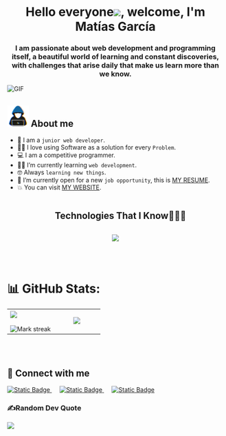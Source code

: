 <div align="center">
  <h1 align="center"><b>Hello everyone</b><img src="https://media.giphy.com/media/hvRJCLFzcasrR4ia7z/giphy.gif" width="35">, <b>welcome, I'm Matías García</b></h1>
  <h3 align="center">
    I am passionate about web development and programming itself, a beautiful world of learning and constant discoveries, with challenges that arise daily that make us learn more than we know.
  </h3>
</div>

<img alt="GIF" width="700px" height="350px" src="https://media.giphy.com/media/Ah3zHH7hvsSB2/giphy.gif" />

## <picture><img src = "https://github.com/0xAbdulKhalid/0xAbdulKhalid/raw/main/assets/mdImages/about_me.gif" width = 50px></picture> **About me**

- :school: I am a `junior web developer`.
- :technologist: I love using Software as a solution for every `Problem`.
- :computer: I am a competitive programmer.
- :student: I’m currently learning `web development`.
- :nerd_face: Always `learning new things`.
- :thinking: I’m currently open for a new `job opportunity`, this is [MY RESUME](https://drive.google.com/file/d/13Br2DosDQ6h3WOYZx6Yv3hEqtvepngQT/view?usp=sharing). 
- :boom: You can visit [MY WEBSITE](https://cutt.ly/Ahmed_Hossam_Website).

<!--h1 without bottom border-->
<div id="user-content-toc">
  <ul align="center">
    <summary><h2 style="display: inline-block">Technologies That I Know👨🏻‍💻</h2></summary>
  </ul>
</div>
<!--tech stack icons-->
<p align="center">
<img 
  src="https://skillicons.dev/icons?i=c,cpp,java,js,ts,py,html,css,tailwind,react,nextjs,astro,angular,nodejs,express,nestjs,fastapi,mysql,postgres,sqlite,mongodb,graphql,figma,aws,git,github,linux,vscode,arduino&perline=14" 
/>
</p>

<br></br>

# 📊 GitHub Stats:
<table align="center">
  <tr border="none">
    <td width="50%">
      <img align="center" src="https://github-readme-stats.vercel.app/api?username=Mathew903&theme=algolia&show_icons=true&count_private=true&include_all_commits=true" />
      <br></br>
      <img title="🔥 Get streak stats for your profile at git.io/streak-stats" alt="Mark streak" src="https://github-readme-streak-stats.herokuapp.com/?user=Mathew903&theme=algolia&hide_border=false" /> 
    </td>
    <td width="50%" align="center">
      <img height="250em" src="https://github-readme-stats-eight-theta.vercel.app/api/top-langs/?username=Mathew903&layout=compact&langs_count=10&theme=algolia"/>
    </td>
  </tr>
</table>

<br></br>

## 🤝 Connect with me
<div>
  <a target="_blank" href="https://www.linkedin.com/in/matias-garcia-palacios/" >
    <img alt="Static Badge" src="https://img.shields.io/badge/linkedin-0A66C2?style=for-the-badge&logo=linkedin">
  </a>
  &emsp;
  <a target="_blank" href="https://www.superprof.com.ar/estudiante-base-area-del-palomar-como-tecnico-electronico-con-certificado-programacion-web-python-hace-mas.html">  
    <img alt="Static Badge" src="https://img.shields.io/badge/superprof-222222?style=for-the-badge&logo=leanpub">
  </a>
  &emsp;
  <a href="https://www.instagram.com/the_mati_19/" target="_blank">  
    <img alt="Static Badge" src="https://img.shields.io/badge/instagram-E4405F?style=for-the-badge&logo=instagram&labelColor=white">
  </a>
</div>

### ✍️Random Dev Quote
![](https://quotes-github-readme.vercel.app/api?type=horizontal&theme=custom)

